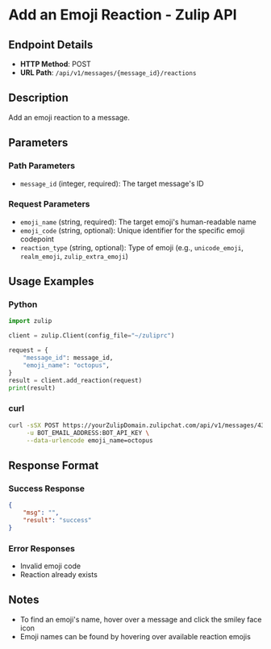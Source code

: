 # Add an Emoji Reaction - Zulip API

## Endpoint Details
- **HTTP Method**: POST
- **URL Path**: `/api/v1/messages/{message_id}/reactions`

## Description
Add an emoji reaction to a message.

## Parameters

### Path Parameters
- `message_id` (integer, required): The target message's ID

### Request Parameters
- `emoji_name` (string, required): The target emoji's human-readable name
- `emoji_code` (string, optional): Unique identifier for the specific emoji codepoint
- `reaction_type` (string, optional): Type of emoji (e.g., `unicode_emoji`, `realm_emoji`, `zulip_extra_emoji`)

## Usage Examples

### Python
```python
import zulip

client = zulip.Client(config_file="~/zuliprc")

request = {
    "message_id": message_id,
    "emoji_name": "octopus",
}
result = client.add_reaction(request)
print(result)
```

### curl
```bash
curl -sSX POST https://yourZulipDomain.zulipchat.com/api/v1/messages/43/reactions \
     -u BOT_EMAIL_ADDRESS:BOT_API_KEY \
     --data-urlencode emoji_name=octopus
```

## Response Format

### Success Response
```json
{
    "msg": "",
    "result": "success"
}
```

### Error Responses
- Invalid emoji code
- Reaction already exists

## Notes
- To find an emoji's name, hover over a message and click the smiley face icon
- Emoji names can be found by hovering over available reaction emojis